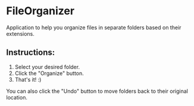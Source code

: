 # FileOrganizer
Application to help you organize files in separate folders based on their extensions.

## Instructions:
1. Select your desired folder.
2. Click the "Organize" button.
3. That's it! :)

You can also click the "Undo" button to move folders back to their original location.
